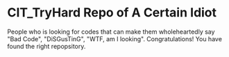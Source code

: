 # CIT_TryHard Repo of A Certain Idiot
People who is looking for codes that can make them wholeheartedly say "Bad Code", "DiSGusTinG", "WTF, am I looking". Congratulations! You have found the right repopsitory.
